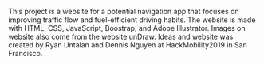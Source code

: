 This project is a website for a potential navigation app that focuses on improving traffic flow and fuel-efficient driving habits. The website is made with HTML, CSS, JavaScript, Boostrap, and Adobe Illustrator. Images on website also come from the website unDraw. Ideas and website was created by Ryan Untalan and Dennis Nguyen at HackMobility2019 in San Francisco.
